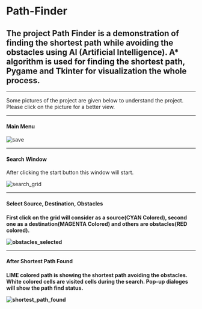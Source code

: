 <h1>Path-Finder</h1>
<h2>The project Path Finder is a demonstration of finding the shortest path while avoiding the obstacles using AI (Artificial Intelligence). A* algorithm is used for finding the shortest path, Pygame and Tkinter for visualization the whole process.</h2>

<hr>

<p> Some pictures of the project are given below to understand the project. Please click on the picture for a better view. </p>

<hr>

<h4>Main Menu</h4>

![save](https://user-images.githubusercontent.com/47820611/106951517-114e6500-675a-11eb-963a-c5099b24aae1.png)

<hr>

<h4>Search Window</h4>

<p>After clicking the start button this window will start.<p>

![search_grid](https://user-images.githubusercontent.com/47820611/106951767-638f8600-675a-11eb-914f-c44e99449946.png)

<hr>

<h4>Select Source, Destination, Obstacles<h4>

<p>First click on the grid will consider as a source(CYAN Colored), second one as a destination(MAGENTA Colored) and others are obstacles(RED colored).<p>

![obstacles_selected](https://user-images.githubusercontent.com/47820611/106951943-9f2a5000-675a-11eb-9e14-a7414f5754b2.png)

<hr>

<h4>After Shortest Path Found<h4>
<p>LIME colored path is showing the shortest path avoiding the obstacles. White colored cells are visited cells during the search. Pop-up dialoges will show the path find status.</p>

![shortest_path_found](https://user-images.githubusercontent.com/47820611/106952146-e87a9f80-675a-11eb-8f2c-0768cc5ef190.png)
